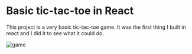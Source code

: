 # Basic tic-tac-toe in React

This project is a very basic tic-tac-toe game. It was the first thing I built in react and I did it to see what it could do.

![game](https://i.imgur.com/ORy75wQ.png "game")
